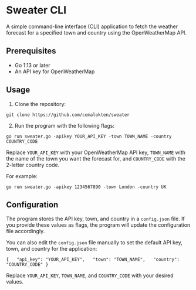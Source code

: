 # Sweater CLI

A simple command-line interface (CLI) application to fetch the weather forecast for a specified town and country using the OpenWeatherMap API.

Prerequisites
-------------

*   Go 1.13 or later
*   An API key for OpenWeatherMap



Usage
-----

1.  Clone the repository:


`git clone https://github.com/cemalokten/sweater`

2. Run the program with the following flags:

`go run sweater.go -apikey YOUR_API_KEY -town TOWN_NAME -country COUNTRY_CODE`

Replace `YOUR_API_KEY` with your OpenWeatherMap API key, `TOWN_NAME` with the name of the town you want the forecast for, and `COUNTRY_CODE` with the 2-letter country code.

For example:

`go run sweater.go -apikey 1234567890 -town London -country UK`

Configuration
-------------

The program stores the API key, town, and country in a `config.json` file. If you provide these values as flags, the program will update the configuration file accordingly.

You can also edit the `config.json` file manually to set the default API key, town, and country for the application:

`{   "api_key": "YOUR_API_KEY",   "town": "TOWN_NAME",   "country": "COUNTRY_CODE" }`

Replace `YOUR_API_KEY`, `TOWN_NAME`, and `COUNTRY_CODE` with your desired values.
